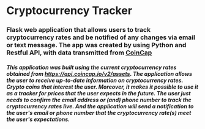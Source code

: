 # Cryptocurrency Tracker

### Flask web application that allows users to track cryptocurrency rates and be notified of any changes via email or text message. The app was created by using Python and Restful API, with data transmitted from [CoinCap](https://coincap.io)


##### This application was built using the current cryptocurrency rates obtained from https://api.coincap.io/v2/assets. The application allows the user to receive up-to-date information on cryptocurrency rates. Crypto coins that interest the user. Moreover, it makes it possible to use it as a tracker for prices that the user expects in the future. The user just needs to confirm the email address or (and) phone number to track the cryptocurrency rates live. And the application will send a notification to the user's email or phone number that the cryptocurrency rate(s) meet the user's expectations.

